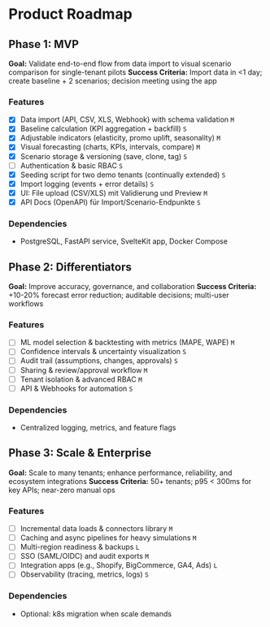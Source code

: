 # Product Roadmap

## Phase 1: MVP

**Goal:** Validate end-to-end flow from data import to visual scenario comparison for single-tenant pilots
**Success Criteria:** Import data in <1 day; create baseline + 2 scenarios; decision meeting using the app

### Features

- [x] Data import (API, CSV, XLS, Webhook) with schema validation `M`
- [x] Baseline calculation (KPI aggregation + backfill) `S`
- [x] Adjustable indicators (elasticity, promo uplift, seasonality) `M`
- [x] Visual forecasting (charts, KPIs, intervals, compare) `M`
- [x] Scenario storage & versioning (save, clone, tag) `S`
- [ ] Authentication & basic RBAC `S`
- [x] Seeding script for two demo tenants (continually extended) `S`
- [x] Import logging (events + error details) `S`
- [x] UI: File upload (CSV/XLS) mit Validierung und Preview `M`
- [x] API Docs (OpenAPI) für Import/Scenario-Endpunkte `S`

### Dependencies

- PostgreSQL, FastAPI service, SvelteKit app, Docker Compose

## Phase 2: Differentiators

**Goal:** Improve accuracy, governance, and collaboration
**Success Criteria:** +10-20% forecast error reduction; auditable decisions; multi-user workflows

### Features

- [ ] ML model selection & backtesting with metrics (MAPE, WAPE) `M`
- [ ] Confidence intervals & uncertainty visualization `S`
- [ ] Audit trail (assumptions, changes, approvals) `S`
- [ ] Sharing & review/approval workflow `M`
- [ ] Tenant isolation & advanced RBAC `M`
- [ ] API & Webhooks for automation `S`

### Dependencies

- Centralized logging, metrics, and feature flags

## Phase 3: Scale & Enterprise

**Goal:** Scale to many tenants; enhance performance, reliability, and ecosystem integrations
**Success Criteria:** 50+ tenants; p95 < 300ms for key APIs; near-zero manual ops

### Features

- [ ] Incremental data loads & connectors library `M`
- [ ] Caching and async pipelines for heavy simulations `M`
- [ ] Multi-region readiness & backups `L`
- [ ] SSO (SAML/OIDC) and audit exports `M`
- [ ] Integration apps (e.g., Shopify, BigCommerce, GA4, Ads) `L`
- [ ] Observability (tracing, metrics, logs) `S`

### Dependencies

- Optional: k8s migration when scale demands
